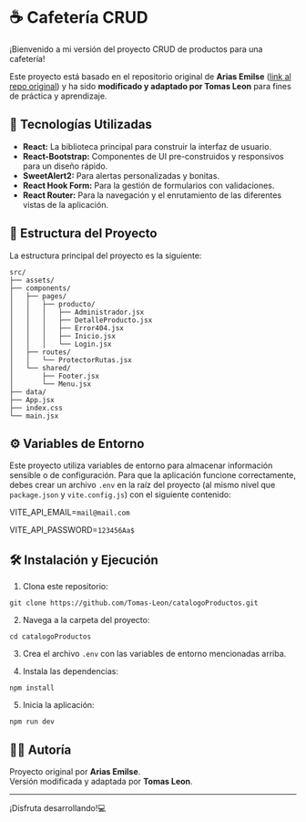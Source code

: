 # ☕ Cafetería CRUD

¡Bienvenido a mi versión del proyecto CRUD de productos para una cafetería!

Este proyecto está basado en el repositorio original de **Arias Emilse** ([link al repo original](https://github.com/rollingcodeschool/catalogoProductos-c12)) y ha sido **modificado y adaptado por Tomas Leon** para fines de práctica y aprendizaje.

## 🚀 Tecnologías Utilizadas

* **React:** La biblioteca principal para construir la interfaz de usuario.
* **React-Bootstrap:** Componentes de UI pre-construidos y responsivos para un diseño rápido.
* **SweetAlert2:** Para alertas personalizadas y bonitas.
* **React Hook Form:** Para la gestión de formularios con validaciones.
* **React Router:** Para la navegación y el enrutamiento de las diferentes vistas de la aplicación.

## 📁 Estructura del Proyecto

La estructura principal del proyecto es la siguiente:
```text
src/
├── assets/
├── components/
│   ├── pages/
│   │   ├── producto/
│   │   │   ├── Administrador.jsx
│   │   │   ├── DetalleProducto.jsx
│   │   │   ├── Error404.jsx
│   │   │   ├── Inicio.jsx
│   │   │   └── Login.jsx
│   ├── routes/
│   │   └── ProtectorRutas.jsx
│   └── shared/
│       ├── Footer.jsx
│       └── Menu.jsx
├── data/
├── App.jsx
├── index.css
└── main.jsx
```
## ⚙️ Variables de Entorno

Este proyecto utiliza variables de entorno para almacenar información sensible o de configuración. Para que la aplicación funcione correctamente, debes crear un archivo `.env` en la raíz del proyecto (al mismo nivel que `package.json` y `vite.config.js`) con el siguiente contenido:

VITE_API_EMAIL=`mail@mail.com`

VITE_API_PASSWORD=`123456Aa$`


## 🛠️ Instalación y Ejecución

1. Clona este repositorio:
```
git clone https://github.com/Tomas-Leon/catalogoProductos.git
```


2. Navega a la carpeta del proyecto:
```
cd catalogoProductos
```

3. Crea el archivo `.env` con las variables de entorno mencionadas arriba.

4. Instala las dependencias:
```
npm install
```

5. Inicia la aplicación:
```
npm run dev
```

## 👩‍💻 Autoría

Proyecto original por **Arias Emilse**.  
Versión modificada y adaptada por **Tomas Leon**.

---

¡Disfruta desarrollando!💻
